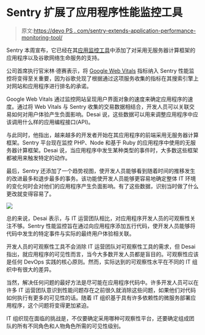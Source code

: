 # Sentry 扩展了应用程序性能监控工具

> 原文:[https://devo PS . com/sentry-extends-application-performance-monitoring-tool/](https://devops.com/sentry-extends-application-performance-monitoring-tool/)

Sentry 本周宣布，它已经在其[应用监控工具](https://devops.com/?s=application%20performance%20monitoring)中添加了对采用无服务器计算框架的应用程序以及谷歌网络生命服务的支持。

公司首席执行官米林·德赛表示，将 [Google Web Vitals](https://web.dev/vitals/) 指标纳入 Sentry 性能监控将变得至关重要，因为谷歌兑现了根据通过这项服务收集的指标在其搜索引擎上对网站和应用程序进行排名的承诺。

Google Web Vitals 通过监控网站呈现用户界面对象的速度来确定应用程序的速度。通过将 Web Vitals 与 Sentry 收集的交易数据相结合，开发人员可以关联交易如何对用户体验产生负面影响。Desai 说，这些数据可以用来调整应用程序中应该调用什么样的应用编程接口(API)。

与此同时，他指出，越来越多的开发者开始在其应用程序的前端采用无服务器计算框架。Sentry 平台现在监控 PHP、Node 和基于 Ruby 的应用程序中使用的无服务器计算框架。Desai 说，当应用程序中发生某种类型的事件时，大多数这些框架都被用来触发特定的动作。

最后，Sentry 还添加了一个趋势视图，使开发人员能够看到随着时间的推移发生的改进最多和退步最多的事务。该功能使开发人员能够更容易地确定整体 IT 环境的变化何时会对他们的应用程序产生负面影响。有了这些数据，识别当时做了什么更改就变得容易了。

![](../Images/6238ece103d5ab1c9fc3a98b7dec256b.png)

总的来说，Desai 表示，与 IT 运营团队相比，对应用程序开发人员的可观察性关注不够。Sentry 性能监控旨在通过向应用程序添加五行代码，使开发人员能够将代码中发生的特定事件与实际的最终用户体验相关联。

开发人员的可观察性工具不会消除 IT 运营团队对可观察性工具的需求，但 Desai 指出，就应用程序的可见性而言，当今大多数开发人员都是盲目的。可观察性应该是任何 DevOps 实践的核心原则。然而，实际达到的可观察性水平在不同的 IT 组织中有很大的差异。

当然，解决任何问题的最好方法是尽可能在应用程序代码中。许多开发人员可以在许多 IT 运营团队意识到性能问题存在之前很久就消除这些问题，如果他们对代码如何执行有更多的可见性的话。随着 IT 组织基于具有许多依赖性的微服务部署应用程序，这个问题将变得更加紧迫。

IT 组织现在面临的挑战是，不仅要确定采用哪种可观察性平台，还要确定组成团队的所有不同角色和人物角色所需的可见性级别。